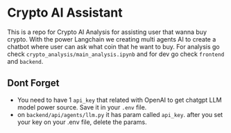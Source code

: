 # Crypto AI Assistant

This is a repo for Crypto AI Analysis for assisting user that wanna buy crypto. With the power Langchain we creating multi agents AI to create a chatbot where user can ask what coin that he want to buy. For analysis go check `crypto_analysis/main_analysis.ipynb` and for dev go check `frontend` and `backend`.

## Dont Forget
* You need to have 1 `api_key` that related with OpenAI to get chatgpt LLM model power source. Save it in your `.env` file.
* on `backend/api/agents/llm.py` it has param called `api_key`. after you set your key on your .env file, delete the params. 
